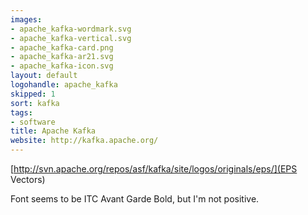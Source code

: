 ```yaml
---
images:
- apache_kafka-wordmark.svg
- apache_kafka-vertical.svg
- apache_kafka-card.png
- apache_kafka-ar21.svg
- apache_kafka-icon.svg
layout: default
logohandle: apache_kafka
skipped: 1
sort: kafka
tags:
- software
title: Apache Kafka
website: http://kafka.apache.org/
---
```


[http://svn.apache.org/repos/asf/kafka/site/logos/originals/eps/](EPS Vectors)

Font seems to be ITC Avant Garde Bold, but I'm not positive.
